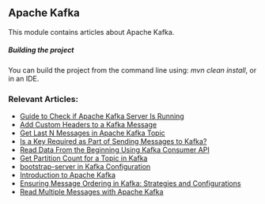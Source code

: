 ## Apache Kafka

This module contains articles about Apache Kafka.

##### Building the project
You can build the project from the command line using: *mvn clean install*, or in an IDE.

### Relevant Articles:
- [Guide to Check if Apache Kafka Server Is Running](https://www.baeldung.com/apache-kafka-check-server-is-running)
- [Add Custom Headers to a Kafka Message](https://www.baeldung.com/java-kafka-custom-headers)
- [Get Last N Messages in Apache Kafka Topic](https://www.baeldung.com/java-apache-kafka-get-last-n-messages)
- [Is a Key Required as Part of Sending Messages to Kafka?](https://www.baeldung.com/java-kafka-message-key)
- [Read Data From the Beginning Using Kafka Consumer API](https://www.baeldung.com/java-kafka-consumer-api-read)
- [Get Partition Count for a Topic in Kafka](https://www.baeldung.com/java-kafka-partition-count-topic)
- [bootstrap-server in Kafka Configuration](https://www.baeldung.com/java-kafka-bootstrap-server)
- [Introduction to Apache Kafka](https://www.baeldung.com/apache-kafka)
- [Ensuring Message Ordering in Kafka: Strategies and Configurations](https://www.baeldung.com/kafka-message-ordering)
- [Read Multiple Messages with Apache Kafka](https://www.baeldung.com/kafka-read-multiple-messages)
